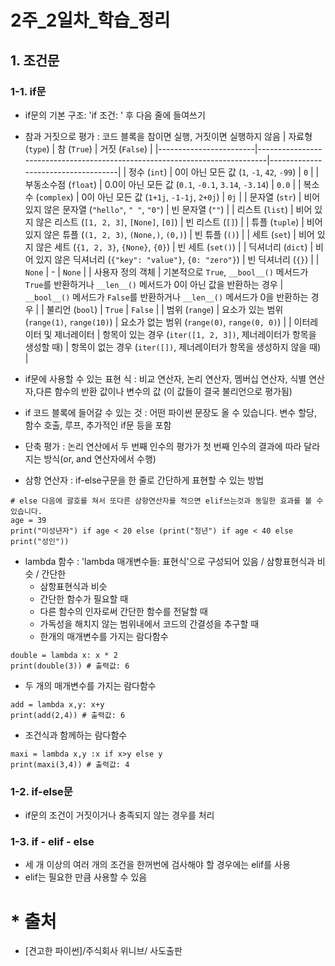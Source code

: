 # 2주_2일차_학습_정리
## 1. 조건문
### 1-1. if문

* if문의 기본 구조:  'if 조건: ' 후 다음 줄에 들여쓰기
* 참과 거짓으로 평가 : 코드 블록을 참이면 실행, 거짓이면 실행하지 않음
| 자료형 (`type`)         | 참 (`True`)                                                                 | 거짓 (`False`)                     |
|------------------------|----------------------------------------------------------------------------|------------------------------------|
| 정수 (`int`)           | 0이 아닌 모든 값 (`1`, `-1`, `42`, `-99`)                                  | `0`                                |
| 부동소수점 (`float`)   | 0.0이 아닌 모든 값 (`0.1`, `-0.1`, `3.14`, `-3.14`)                        | `0.0`                              |
| 복소수 (`complex`)     | 0이 아닌 모든 값 (`1+1j`, `-1-1j`, `2+0j`)                                 | `0j`                               |
| 문자열 (`str`)         | 비어 있지 않은 문자열 (`"hello"`, `" "`, `"0"`)                             | 빈 문자열 (`""`)                    |
| 리스트 (`list`)        | 비어 있지 않은 리스트 (`[1, 2, 3]`, `[None]`, `[0]`)                        | 빈 리스트 (`[]`)                   |
| 튜플 (`tuple`)         | 비어 있지 않은 튜플 (`(1, 2, 3)`, `(None,)`, `(0,)`)                        | 빈 튜플 (`()`)                     |
| 세트 (`set`)           | 비어 있지 않은 세트 (`{1, 2, 3}`, `{None}`, `{0}`)                          | 빈 세트 (`set()`)                  |
| 딕셔너리 (`dict`)      | 비어 있지 않은 딕셔너리 (`{"key": "value"}`, `{0: "zero"}`)                | 빈 딕셔너리 (`{}`)                 |
| `None`                 | -                                                                          | `None`                             |
| 사용자 정의 객체       | 기본적으로 `True`, `__bool__()` 메서드가 `True`를 반환하거나 `__len__()` 메서드가 0이 아닌 값을 반환하는 경우 | `__bool__()` 메서드가 `False`를 반환하거나 `__len__()` 메서드가 0을 반환하는 경우 |
| 불리언 (`bool`)        | `True`                                                                     | `False`                            |
| 범위 (`range`)         | 요소가 있는 범위 (`range(1)`, `range(10)`)                                 | 요소가 없는 범위 (`range(0)`, `range(0, 0)`) |
| 이터레이터 및 제너레이터 | 항목이 있는 경우 (`iter([1, 2, 3])`, 제너레이터가 항목을 생성할 때)             | 항목이 없는 경우 (`iter([])`, 제너레이터가 항목을 생성하지 않을 때) |

* if문에 사용할 수 있는 표현 식 : 비교 연산자, 논리 연산자, 멤버십 연산자, 식별 연산자,다른 함수의 반환 값이나 변수의 값 (이 값들이 결국 불리언으로 평가됨)
* if 코드 블록에 들어갈 수 있는 것 : 어떤 파이썬 문장도 올 수 있습니다. 변수 할당, 함수 호출, 루프, 추가적인 if문 등을 포함
* 단축 평가 : 논리 연산에서 두 번째 인수의 평가가 첫 번째 인수의 결과에 따라 달라지는 방식(or, and 연산자에서 수행)
* 삼항 연산자 : if-else구문을 한 줄로 간단하게 표현할 수 있는 방법
```
# else 다음에 괄호를 쳐서 또다른 삼항연산자를 적으면 elif쓰는것과 동일한 효과를 볼 수 있습니다.
age = 39
print("미성년자") if age < 20 else (print("청년") if age < 40 else print("성인"))
```
* lambda 함수 : 'lambda 매개변수들: 표현식'으로 구성되어 있음 / 삼항표현식과 비슷 / 간단한
  * 삼항표현식과 비슷
  * 간단한 함수가 필요할 때
  * 다른 함수의 인자로써 간단한 함수를 전달할 때
  * 가독성을 해치지 않는 범위내에서 코드의 간결성을 추구할 때
  * 한개의 매개변수를 가지는 람다함수
```
double = lambda x: x * 2
print(double(3)) # 출력값: 6
```
  * 두 개의 매개변수를 가지는 람다함수
```
add = lambda x,y: x+y
print(add(2,4)) # 출력값: 6
```
  * 조건식과 함께하는 람다함수
```
maxi = lambda x,y :x if x>y else y
print(maxi(3,4)) # 출력값: 4
```

### 1-2. if-else문

* if문의 조건이 거짓이거나 충족되지 않는 경우를 처리

### 1-3.  if - elif - else

* 세 개 이상의 여러 개의 조건을 한꺼번에 검사해야 할 경우에는 elif를 사용
* elif는 필요한 만큼 사용할 수 있음


# *  출처
* [견고한 파이썬]/주식회사 위니브/ 사도출판